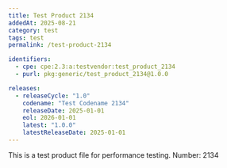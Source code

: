 ```yaml
---
title: Test Product 2134
addedAt: 2025-08-21
category: test
tags: test
permalink: /test-product-2134

identifiers:
  - cpe: cpe:2.3:a:testvendor:test_product_2134
  - purl: pkg:generic/test_product_2134@1.0.0

releases:
  - releaseCycle: "1.0"
    codename: "Test Codename 2134"
    releaseDate: 2025-01-01
    eol: 2026-01-01
    latest: "1.0.0"
    latestReleaseDate: 2025-01-01
---
```


This is a test product file for performance testing. Number: 2134
